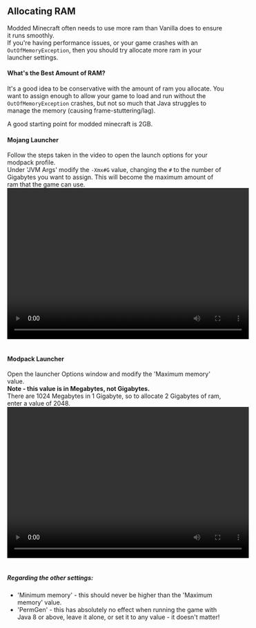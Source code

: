 ## Allocating RAM
Modded Minecraft often needs to use more ram than Vanilla does to ensure it runs smoothly.  
If you're having performance issues, or your game crashes with an `OutOfMemoryException`, then you should try allocate more ram in your launcher settings.

#### What's the Best Amount of RAM?
It's a good idea to be conservative with the amount of ram you allocate. You want to assign enough to allow your game to load and run without the `OutOfMemoryException` crashes, but not so much that Java struggles to manage the memory (causing frame-stuttering/lag).

A good starting point for modded minecraft is 2GB.

#### Mojang Launcher
Follow the steps taken in the video to open the launch options for your modpack profile.  
Under 'JVM Args' modify the `-Xmx#G` value, changing the `#` to the number of Gigabytes you want to assign.
This will become the maximum amount of ram that the game can use.
<video src="mojang-jvm-args.mp4" width="560" height="350" controls preload></video>&nbsp;

#### Modpack Launcher
Open the launcher Options window and modify the 'Maximum memory' value.  
**Note - this value is in Megabytes, not Gigabytes.**  
There are 1024 Megabytes in 1 Gigabyte, so to allocate 2 Gigabytes of ram, enter a value of 2048.
<video src="launcher-jvm-args.mp4" width="560" height="350" controls preload></video>&nbsp;

##### Regarding the other settings:
- 'Minimum memory' - this should never be higher than the 'Maximum memory' value. 
- 'PermGen' - this has absolutely no effect when running the game with Java 8 or above, leave it alone, or set it to any value - it doesn't matter!
